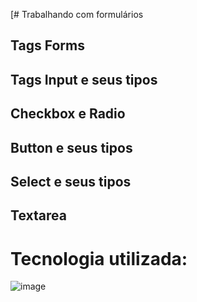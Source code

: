 [# Trabalhando com formulários 

## Tags Forms
## Tags Input e seus tipos
## Checkbox e Radio
## Button e seus tipos
## Select e seus tipos
## Textarea

# Tecnologia utilizada:

![image](https://img.shields.io/badge/HTML5-E34F26?style=for-the-badge&logo=html5&logoColor=white)
